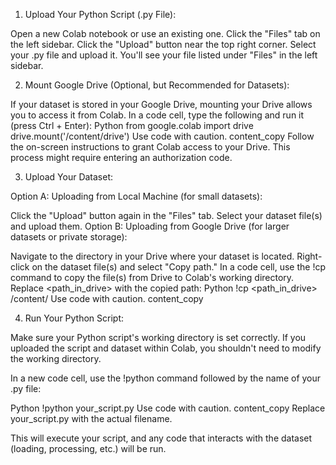 1. Upload Your Python Script (.py File):

Open a new Colab notebook or use an existing one.
Click the "Files" tab on the left sidebar.
Click the "Upload" button near the top right corner.
Select your .py file and upload it.
You'll see your file listed under "Files" in the left sidebar.


2. Mount Google Drive (Optional, but Recommended for Datasets):

If your dataset is stored in your Google Drive, mounting your Drive allows you to access it from Colab.
In a code cell, type the following and run it (press Ctrl + Enter):
Python
from google.colab import drive
drive.mount('/content/drive')
Use code with caution.
content_copy
Follow the on-screen instructions to grant Colab access to your Drive. This process might require entering an authorization code.


3. Upload Your Dataset:

Option A: Uploading from Local Machine (for small datasets):

Click the "Upload" button again in the "Files" tab.
Select your dataset file(s) and upload them.
Option B: Uploading from Google Drive (for larger datasets or private storage):

Navigate to the directory in your Drive where your dataset is located.
Right-click on the dataset file(s) and select "Copy path."
In a code cell, use the !cp command to copy the file(s) from Drive to Colab's working directory. Replace <path_in_drive> with the copied path:
Python
!cp <path_in_drive> /content/
Use code with caution.
content_copy


4. Run Your Python Script:

Make sure your Python script's working directory is set correctly. If you uploaded the script and dataset within Colab, you shouldn't need to modify the working directory.

In a new code cell, use the !python command followed by the name of your .py file:

Python
!python your_script.py
Use code with caution.
content_copy
Replace your_script.py with the actual filename.

This will execute your script, and any code that interacts with the dataset (loading, processing, etc.) will be run.
